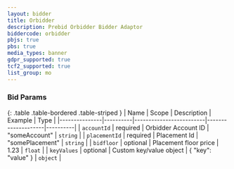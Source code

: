 ```yaml
---
layout: bidder
title: Orbidder
description: Prebid Orbidder Bidder Adaptor
biddercode: orbidder
pbjs: true
pbs: true
media_types: banner
gdpr_supported: true
tcf2_supported: true
list_group: mo
---
```


### Bid Params

{: .table .table-bordered .table-striped }
| Name          | Scope    | Description             | Example            | Type     |
|---------------|----------|-------------------------|--------------------|----------|
| `accountId`   | required | Orbidder Account ID     | "someAccount"      | `string` |
| `placementId` | required | Placement Id            | "somePlacement"    | `string` |
| `bidfloor`    | optional | Placement floor price   | 1.23               | `float`  |
| `keyValues`   | optional | Custom key/value object | { "key": "value" } | `object` |
